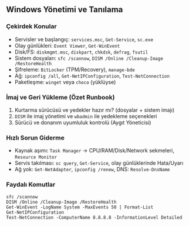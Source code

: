 ## Windows Yönetimi ve Tanılama

### Çekirdek Konular
- Servisler ve başlangıç: `services.msc`, `Get-Service`, `sc.exe`
- Olay günlükleri: `Event Viewer`, `Get-WinEvent`
- Disk/FS: `diskmgmt.msc`, `diskpart`, `chkdsk`, `defrag`, `fsutil`
- Sistem dosyaları: `sfc /scannow`, `DISM /Online /Cleanup-Image /RestoreHealth`
- Şifreleme: `BitLocker` (TPM/Recovery), `manage-bde`
- Ağ: `ipconfig /all`, `Get-NetIPConfiguration`, `Test-NetConnection`
- Paketleşme: `winget` veya `choco` (yüklüyse)

### İmaj ve Geri Yükleme (Özet Runbook)
1) Kurtarma sürücüsü ve yedekler hazır mı? (dosyalar + sistem imajı)
2) `DISM` ile imaj yönetimi ve `wbadmin` ile yedekleme seçenekleri
3) Sürücü ve donanım uyumluluk kontrolü (Aygıt Yöneticisi)

### Hızlı Sorun Giderme
- Kaynak aşımı: `Task Manager` → CPU/RAM/Disk/Network sekmeleri, `Resource Monitor`
- Servis takılması: `sc query`, `Get-Service`, olay günlüklerinde Hata/Uyarı
- Ağ yok: `Get-NetAdapter`, `ipconfig /renew`, DNS: `Resolve-DnsName`

### Faydalı Komutlar
```
sfc /scannow
DISM /Online /Cleanup-Image /RestoreHealth
Get-WinEvent -LogName System -MaxEvents 50 | Format-List
Get-NetIPConfiguration
Test-NetConnection -ComputerName 8.8.8.8 -InformationLevel Detailed
```


